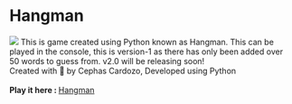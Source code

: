 # Hangman
<img src="https://th.bing.com/th/id/R.1a7695dfe4d75089c5843a24a4506f38?rik=AJUoEaYaevAj5g&riu=http%3a%2f%2f11points.com%2fwp-content%2fuploads%2f2012%2f09%2fdominatehangman-1600.jpg&ehk=DpZEWwbsWrw6xWtPMGqCcf7Y3vUj3SzifkIQ26VyLug%3d&risl=&pid=ImgRaw&r=0">
This is game created using Python known as Hangman. This can be played in the console, this is version-1 as there has only been added over 50 words to guess from. v2.0 will be releasing soon!
<br>
Created with 💖 by Cephas Cardozo, Developed using Python
<br><br>
<b>Play it here : </b><a href="https://replit.com/@CephasSC/Hangman?v=1">Hangman</a><br>

